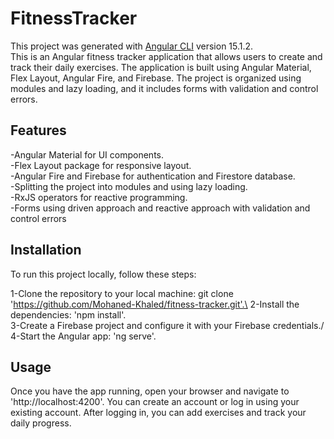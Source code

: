 # FitnessTracker

This project was generated with [Angular CLI](https://github.com/angular/angular-cli) version 15.1.2.\
This is an Angular fitness tracker application that allows users to create and track their daily exercises. The application is built using Angular Material, Flex Layout, Angular Fire, and Firebase. The project is organized using modules and lazy loading, and it includes forms with validation and control errors.

## Features

-Angular Material for UI components.\
-Flex Layout package for responsive layout.\
-Angular Fire and Firebase for authentication and Firestore database.\
-Splitting the project into modules and using lazy loading.\
-RxJS operators for reactive programming.\
-Forms using driven approach and reactive approach with validation and control errors

## Installation

To run this project locally, follow these steps:

1-Clone the repository to your local machine: git clone 'https://github.com/Mohaned-Khaled/fitness-tracker.git'.\
2-Install the dependencies: 'npm install'.\
3-Create a Firebase project and configure it with your Firebase credentials./
4-Start the Angular app: 'ng serve'.

## Usage

Once you have the app running, open your browser and navigate to 'http://localhost:4200'. You can create an account or log in using your existing account. After logging in, you can add exercises and track your daily progress.


